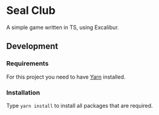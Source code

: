 # Seal Club

A simple game written in TS, using Excalibur.

## Development

### Requirements

For this project you need to have [Yarn](https://yarnpkg.com/) installed.

### Installation

Type `yarn install` to install all packages that are required.
